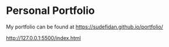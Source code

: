# Personal Portfolio
My portfolio can be found at https://sudefidan.github.io/portfolio/

http://127.0.0.1:5500/index.html
